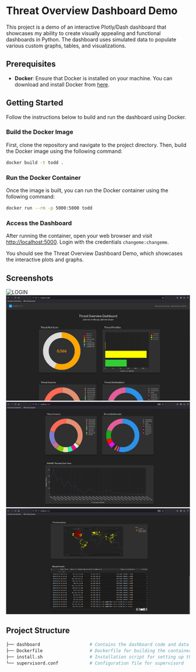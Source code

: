 # Threat Overview Dashboard Demo

This project is a demo of an interactive Plotly/Dash dashboard that showcases my ability to create visually appealing and functional dashboards in Python. The dashboard uses simulated data to populate various custom graphs, tables, and visualizations.

## Prerequisites

-   **Docker**: Ensure that Docker is installed on your machine. You can download and install Docker from [here](https://www.docker.com/get-started).

## Getting Started

Follow the instructions below to build and run the dashboard using Docker.


### Build the Docker Image

First, clone the repository and navigate to the project directory. Then, build the Docker image using the following command: 
```bash
docker build -t todd .
```

### Run the Docker Container

Once the image is built, you can run the Docker container using the following command:
```bash
docker run --rm -p 5000:5000 todd
```

### Access the Dashboard

After running the container, open your web browser and visit [http://localhost:5000](http://localhost:5000). Login with the credentials `changeme:changeme`.

You should see the Threat Overview Dashboard Demo, which showcases the interactive plots and graphs.

## Screenshots

![LOGIN](screenshot/login.png)
![TOP](screenshots/top.png)
![MID](screenshots/mid.png)
![BOTTOM](screenshots/bottom.png)

## Project Structure
```bash
├── dashboard                   # Contains the dashboard code and data
├── Dockerfile                  # Dockerfile for building the container
├── install.sh                  # Installation script for setting up the environment
└── supervisord.conf            # Configuration file for supervisord
```

